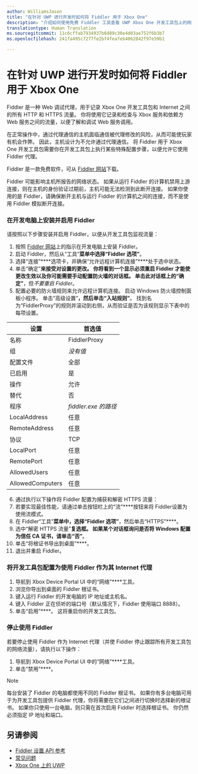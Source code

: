 ```yaml
---
author: WilliamsJason
title: "在针对 UWP 进行开发时如何将 Fiddler 用于 Xbox One"
description: "介绍如何使用免费 Fiddler 工具查看 UWP Xbox One 开发工具包上的网络流量。"
translationtype: Human Translation
ms.sourcegitcommit: 11c6cffab7934937b6d89c30e4d03ae752f6b3b7
ms.openlocfilehash: 241fa495c7277fe2bf4feafeb4062842f97e59b1

---
```


# 在针对 UWP 进行开发时如何将 Fiddler 用于 Xbox One

Fiddler 是一种 Web 调试代理，用于记录 Xbox One 开发工具包和 Internet 之间的所有 HTTP 和 HTTPS 流量。 你将使用它记录和检查与 Xbox 服务和依赖方 Web 服务之间的流量，以便了解和调试 Web 服务调用。 

在正常操作中，通过代理通信的主机面临通信被代理修改的风险，从而可能使玩家有机会作弊。 因此，主机设计为不允许通过代理通信。 将 Fiddler 用于 Xbox One 开发工具包需要你在开发工具包上执行某些特殊配置步骤，以便允许它使用 Fiddler 代理。 

Fiddler 是一款免费软件，可从 [Fiddler 网站](http://www.fiddler2.com/fiddler2/)下载。 

Fiddler 可能影响主机所报告的网络状态。 如果从运行 Fiddler 的计算机禁用上游连接，则在主机的身份验证过期前，主机可能无法检测到此断开连接。 如果你使用的是 Fiddler，请确保断开主机与运行 Fiddler 的计算机之间的连接，而不是使用 Fiddler 模拟断开连接。

### 在开发电脑上安装并启用 Fiddler
请按照以下步骤安装并启用 Fiddler，以便从开发工具包监视流量：

1. 按照 [Fiddler 网站](http://www.fiddler2.com/fiddler2/)上的指示在开发电脑上安装 Fiddler。 
2. 启动 Fiddler，然后从“工具”****菜单中选择“Fiddler 选项”****。 
3. 选择“连接”****选项卡，并确保“允许远程计算机连接”****处于选中状态。 
4. 单击“确定”****来接受对设置的更改。 你将看到一个显示必须重启 Fiddler 才能使更改生效以及你可能需要手动配置防火墙的对话框。 单击此对话框上的“确定”****，但*不要重启 Fiddler*。
5. 配置必要的防火墙规则来允许远程计算机连接。 启动 Windows 防火墙控制面板小程序。 单击“高级设置”****，然后单击“入站规则”****。 找到名为“FiddlerProxy”的规则并滚动到右侧，从而验证是否为该规则显示下表中的每项设置。
  
  | 设置           | 首选值                |
  | ----              | ----                           |
  | 名称              | FiddlerProxy                   |
  | 组             | *没有值* |
  | 配置文件           | 全部                            |
  | 已启用           | 是                            |
  | 操作            | 允许                          |
  | 替代          | 否                             |
  | 程序           | *fiddler.exe 的路径*          |
  | LocalAddress      | 任意                            |
  | RemoteAddress     | 任意                            |
  | 协议          | TCP                            |
  | LocalPort         | 任意                            |
  | RemotePort        | 任意                            |
  | AllowedUsers      | 任意                            |
  | AllowedComputers  | 任意                            |


6. 通过执行以下操作将 Fiddler 配置为捕获和解密 HTTPS 流量：
  1. 若要实现最佳性能，请通过单击按钮栏上的“流”****按钮来将 Fiddler设置为使用流模式。
  2. 在 Fiddler“工具”****菜单中，选择“Fiddler 选项”****，然后单击“HTTPS”****。
  3. 选中“解密 HTTPS 流量”****复选框。 如果某个对话框询问是否将 Windows 配置为信任 CA 证书，请单击“否”****。
  4. 单击“将根证书导出到桌面”****。
7. 退出并重启 Fiddler。

### 将开发工具包配置为使用 Fiddler 作为其 Internet 代理

1. 导航到 Xbox Device Portal UI 中的“网络”****工具。
2. 浏览你导出到桌面的 Fiddler 根证书。 
3. 键入运行 Fiddler 的开发电脑的 IP 地址或主机名。
4. 键入 Fiddler 正在侦听的端口号（默认情况下，Fiddler 使用端口 8888）。 
5. 单击“启用”****。 这将重启你的开发工具包。

### 停止使用 Fiddler
若要停止使用 Fiddler 作为 Internet 代理（并使 Fiddler 停止跟踪所有开发工具包的网络流量），请执行以下操作：

1. 导航到 Xbox Device Portal UI 中的“网络”****工具。
2. 单击“禁用”****。

> [!NOTE]
> 每台安装了 Fiddler 的电脑都使用不同的 Fiddler 根证书。 如果你有多台电脑可用于为开发工具包提供 Fiddler 代理，你将需要在它们之间进行切换时选择新的根证书。 如果你只使用一台电脑，则只需在首次启用 Fiddler 时选择根证书。 你仍然必须指定 IP 地址和端口。

## 另请参阅
- [Fiddler 设置 API 参考](wdp-fiddler-api.md)
- [常见问题](frequently-asked-questions.md)
- [Xbox One 上的 UWP](index.md)






<!--HONumber=Aug16_HO3-->


